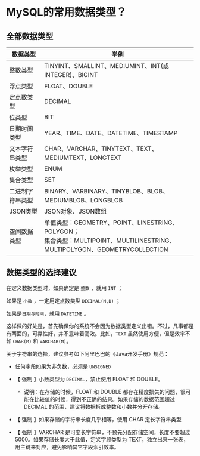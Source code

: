 # MySQL的常用数据类型？



## 全部数据类型

| 数据类型 | 举例 |
| -------- | ---- |
| 整数类型 | TINYINT、SMALLINT、MEDIUMINT、INT(或INTEGER)、BIGINT |
| 浮点类型 | FLOAT、DOUBLE |
| 定点数类型 | DECIMAL |
| 位类型 | BIT |
| 日期时间类型 | YEAR、TIME、DATE、DATETIME、TIMESTAMP |
| 文本字符串类型 | CHAR、VARCHAR、TINYTEXT、TEXT、MEDIUMTEXT、LONGTEXT |
| 枚举类型 | ENUM |
| 集合类型 | SET |
| 二进制字符串类型 | BINARY、VARBINARY、TINYBLOB、BLOB、MEDIUMBLOB、LONGBLOB |
| JSON类型 | JSON对象、JSON数组 |
| 空间数据类型 | 单值类型：GEOMETRY、POINT、LINESTRING、POLYGON；<br>集合类型：MULTIPOINT、MULTILINESTRING、MULTIPOLYGON、GEOMETRYCOLLECTION |



## 数据类型的选择建议

在定义数据类型时，如果确定是 `整数` ，就用 `INT` ；

如果是 `小数` ，一定用定点数类型 `DECIMAL(M,D)` ；

如果是`日期与时间`，就用 `DATETIME` 。

这样做的好处是，首先确保你的系统不会因为数据类型定义出错。不过，凡事都是有两面的，可靠性好，并不意味着高效。比如，`TEXT` 虽然使用方便，但是效率不如 `CHAR(M)` 和 `VARCHAR(M)`。

关于字符串的选择，建议参考如下阿里巴巴的《Java开发手册》规范：

- 任何字段如果为非负数，必须是 `UNSIGNED` 
- 【 强制 】小数类型为 `DECIMAL`，禁止使用 FLOAT 和 DOUBLE。
    - 说明：在存储的时候，FLOAT 和 DOUBLE 都存在精度损失的问题，很可能在比较值的时候，得到不正确的结果。如果存储的数据范围超过 DECIMAL 的范围，建议将数据拆成整数和小数并分开存储。

- 【 强制 】如果存储的字符串长度几乎相等，使用 CHAR 定长字符串类型
- 【 强制 】VARCHAR 是可变长字符串，不预先分配存储空间，长度不要超过 5000。如果存储长度大于此值，定义字段类型为 TEXT，独立出来一张表，用主键来对应，避免影响其它字段索引效率。



